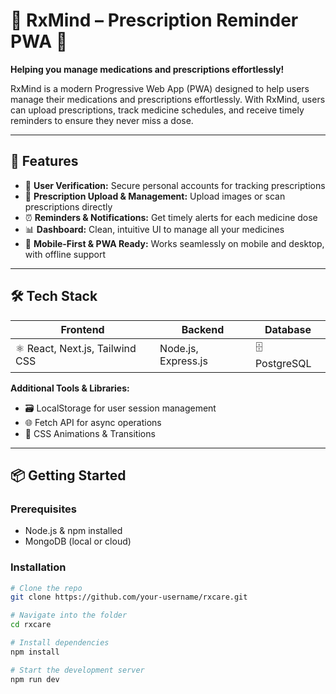 # 💊 RxMind – Prescription Reminder PWA 💊
**Helping you manage medications and prescriptions effortlessly!**  

RxMind is a modern Progressive Web App (PWA) designed to help users manage their medications and prescriptions effortlessly. With RxMind, users can upload prescriptions, track medicine schedules, and receive timely reminders to ensure they never miss a dose.  

---

## 🌟 Features
- 🔐 **User Verification:** Secure personal accounts for tracking prescriptions  
- 💊 **Prescription Upload & Management:** Upload images or scan prescriptions directly  
- ⏰ **Reminders & Notifications:** Get timely alerts for each medicine dose  
- 📊 **Dashboard:** Clean, intuitive UI to manage all your medicines  
- 📱 **Mobile-First & PWA Ready:** Works seamlessly on mobile and desktop, with offline support  

---

## 🛠️ Tech Stack

| Frontend           | Backend       | Database       |
|------------------|---------------|----------------|
| ⚛️ React, Next.js, Tailwind CSS | Node.js, Express.js | 🗄️ PostgreSQL |

**Additional Tools & Libraries:**  
- 🗃️ LocalStorage for user session management  
- 🌐 Fetch API for async operations  
- 🎨 CSS Animations & Transitions  

---

## 📦 Getting Started

### Prerequisites
- Node.js & npm installed  
- MongoDB (local or cloud)  

### Installation
```bash
# Clone the repo
git clone https://github.com/your-username/rxcare.git

# Navigate into the folder
cd rxcare

# Install dependencies
npm install

# Start the development server
npm run dev
